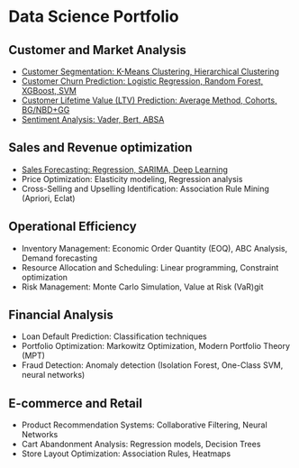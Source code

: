 # Data Science Portfolio

## Customer and Market Analysis
- [Customer Segmentation: K-Means Clustering, Hierarchical Clustering](https://github.com/austindbirch/data_science_cheatsheet/blob/master/1%3A%20Customer%20and%20Market%20Analysis/Customer%20Segmentation/customer_segmentation.ipynb)
- [Customer Churn Prediction: Logistic Regression, Random Forest, XGBoost, SVM](https://github.com/austindbirch/data_science_cheatsheet/blob/master/1%3A%20Customer%20and%20Market%20Analysis/Churn%20Prediction/churn_prediction.ipynb)
- [Customer Lifetime Value (LTV) Prediction: Average Method, Cohorts, BG/NBD+GG](https://github.com/austindbirch/data_science_cheatsheet/blob/master/1%3A%20Customer%20and%20Market%20Analysis/Lifetime%20Value/ltv_prediction.ipynb)
- [Sentiment Analysis: Vader, Bert, ABSA](https://github.com/austindbirch/data_science_cheatsheet/blob/e7bbf4e8548cb42c77b1f921bd4eb755d2876c35/1%3A%20Customer%20and%20Market%20Analysis/Sentiment%20Analysis/sentiment_analysis.ipynb)

## Sales and Revenue optimization
- [Sales Forecasting: Regression, SARIMA, Deep Learning](https://github.com/austindbirch/data_science_project/blob/e6b02daf95a610975ad6009b668d97f264fd2d71/2%3A%20Sales%20and%20Revenue%20Optimization/Sales%20Forecasting/sales_forecasting.ipynb)
- Price Optimization: Elasticity modeling, Regression analysis
- Cross-Selling and Upselling Identification: Association Rule Mining (Apriori, Eclat)

## Operational Efficiency
- Inventory Management: Economic Order Quantity (EOQ), ABC Analysis, Demand forecasting
- Resource Allocation and Scheduling: Linear programming, Constraint optimization
- Risk Management: Monte Carlo Simulation, Value at Risk (VaR)git

## Financial Analysis
- Loan Default Prediction: Classification techniques
- Portfolio Optimization: Markowitz Optimization, Modern Portfolio Theory (MPT)
- Fraud Detection: Anomaly detection (Isolation Forest, One-Class SVM, neural networks)

## E-commerce and Retail
- Product Recommendation Systems: Collaborative Filtering, Neural Networks
- Cart Abandonment Analysis: Regression models, Decision Trees
- Store Layout Optimization: Association Rules, Heatmaps